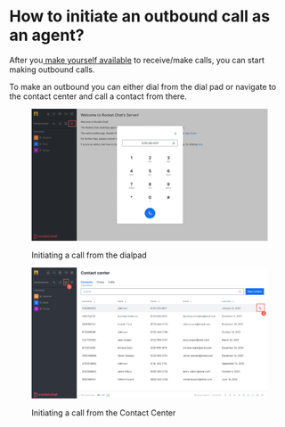 # How to initiate an outbound call as an agent?

After you[ make yourself available](how-to-make-myself-available-for-accepting-voip-calls.md) to receive/make calls, you can start making outbound calls.

To make an outbound you can either dial from the dial pad or navigate to the contact center and call a contact from there.&#x20;

<figure><img src="../../../.gitbook/assets/Initiating a call from the dialpad.png" alt=""><figcaption><p>Initiating a call from the dialpad</p></figcaption></figure>

<figure><img src="../../../.gitbook/assets/image (3) (2).png" alt=""><figcaption><p>Initiating a call from the Contact Center</p></figcaption></figure>
